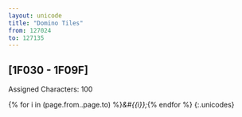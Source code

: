 ```yaml
---
layout: unicode
title: "Domino Tiles"
from: 127024
to: 127135
---
```


## 	[1F030 - 1F09F]

Assigned Characters: 100

{% for i in (page.from..page.to) %}<i>&#{{i}};</i>{% endfor %}
{:.unicodes}

